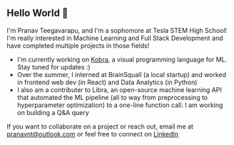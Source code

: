 ## Hello World 👋

I'm Pranav Teegavarapu, and I'm a sophomore at Tesla STEM High School! I'm really interested in Machine Learning and Full Stack Development and have completed multiple projects in those fields! 
<ul>
  <li>I'm currently working on <a href="https://github.com/kobra-dev">Kobra</a>, a visual programming language for ML. Stay tuned for updates :)</li>
  <li>Over the summer, I interned at BrainSquall (a local startup) and worked in frontend web dev (in React) and Data Analytics (in Python)</li>
  <li>I also am a contributer to Libra, an open-source machine learning API that automated the ML pipeline (all to way from preprocessing to hyperparameter optimization) to a one-line function call. I am working on building a Q&A query</li>
</ul>

If you want to collaborate on a project or reach out, email me at pranavnt@outlook.com or feel free to connect on [LinkedIn](https://www.linkedin.com/in/pranavnt)

